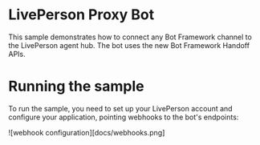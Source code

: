 # LivePerson Proxy Bot

This sample demonstrates how to connect any Bot Framework channel to the LivePerson agent hub. The bot uses the new Bot Framework Handoff APIs.

# Running the sample

To run the sample, you need to set up your LivePerson account and configure your application, pointing webhooks to the bot's endpoints:

![webhook configuration][docs/webhooks.png]
